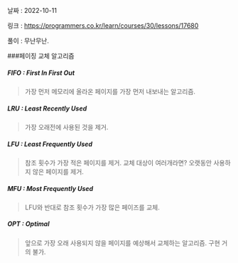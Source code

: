 날짜 : 2022-10-11

링크 : https://programmers.co.kr/learn/courses/30/lessons/17680

풀이 :
무난무난.

###페이징 교체 알고리즘
##### FIFO : First In First Out
> 가장 먼저 메모리에 올라온 페이지를 가장 먼저 내보내는 알고리즘.

##### LRU  : Least Recently Used
> 가장 오래전에 사용된 것을 제거.

##### LFU  : Least Frequently Used
> 참조 횟수가 가장 적은 페이지를 제거. 교체 대상이 여러개라면? 오랫동안 사용하지 않은 페이지를 제거.

##### MFU  : Most Frequently Used
> LFU와 반대로 참조 횟수가 가장 많은 페이즈를 교체.

##### OPT  : Optimal
> 앞으로 가장 오래 사용되지 않을 페이지를 예상해서 교체하는 알고리즘. 구현 거의 불가.
